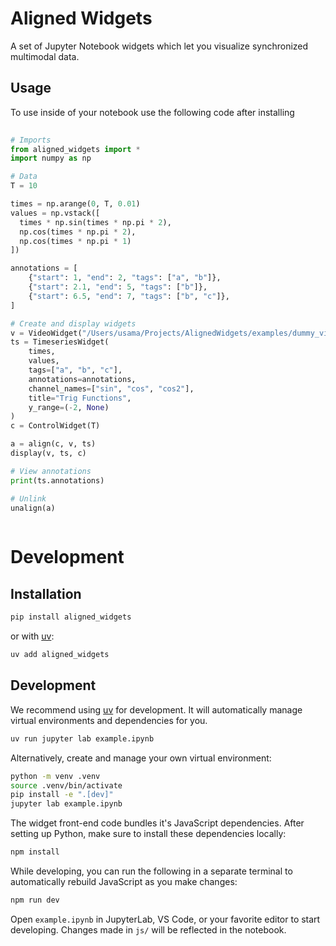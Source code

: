 # Aligned Widgets

A set of Jupyter Notebook widgets which let you visualize synchronized
multimodal data.

## Usage

To use inside of your notebook use the following code after installing

```python
  
# Imports
from aligned_widgets import *
import numpy as np

# Data
T = 10

times = np.arange(0, T, 0.01)
values = np.vstack([
  times * np.sin(times * np.pi * 2),
  np.cos(times * np.pi * 2),
  np.cos(times * np.pi * 1)
])

annotations = [
    {"start": 1, "end": 2, "tags": ["a", "b"]},
    {"start": 2.1, "end": 5, "tags": ["b"]},
    {"start": 6.5, "end": 7, "tags": ["b", "c"]},
]

# Create and display widgets
v = VideoWidget("/Users/usama/Projects/AlignedWidgets/examples/dummy_video.mp4")
ts = TimeseriesWidget(
    times, 
    values,
    tags=["a", "b", "c"],
    annotations=annotations,
    channel_names=["sin", "cos", "cos2"], 
    title="Trig Functions",
    y_range=(-2, None)
)
c = ControlWidget(T)

a = align(c, v, ts)
display(v, ts, c)

# View annotations
print(ts.annotations)

# Unlink
unalign(a)
  
```

# Development

## Installation

```sh
pip install aligned_widgets
```

or with [uv](https://github.com/astral-sh/uv):

```sh
uv add aligned_widgets
```

## Development

We recommend using [uv](https://github.com/astral-sh/uv) for development.
It will automatically manage virtual environments and dependencies for you.

```sh
uv run jupyter lab example.ipynb
```

Alternatively, create and manage your own virtual environment:

```sh
python -m venv .venv
source .venv/bin/activate
pip install -e ".[dev]"
jupyter lab example.ipynb
```

The widget front-end code bundles it's JavaScript dependencies. After setting up Python,
make sure to install these dependencies locally:

```sh
npm install
```

While developing, you can run the following in a separate terminal to automatically
rebuild JavaScript as you make changes:

```sh
npm run dev
```

Open `example.ipynb` in JupyterLab, VS Code, or your favorite editor
to start developing. Changes made in `js/` will be reflected
in the notebook.
